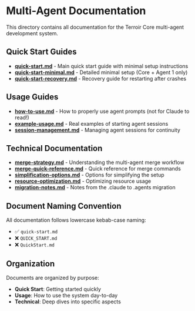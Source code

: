 # Multi-Agent Documentation

This directory contains all documentation for the Terroir Core multi-agent development system.

## Quick Start Guides

- **[quick-start.md](quick-start.md)** - Main quick start guide with minimal setup instructions
- **[quick-start-minimal.md](quick-start-minimal.md)** - Detailed minimal setup (Core + Agent 1 only)
- **[quick-start-recovery.md](quick-start-recovery.md)** - Recovery guide for restarting after crashes

## Usage Guides

- **[how-to-use.md](how-to-use.md)** - How to properly use agent prompts (not for Claude to read!)
- **[example-usage.md](example-usage.md)** - Real examples of starting agent sessions
- **[session-management.md](session-management.md)** - Managing agent sessions for continuity

## Technical Documentation

- **[merge-strategy.md](merge-strategy.md)** - Understanding the multi-agent merge workflow
- **[merge-quick-reference.md](merge-quick-reference.md)** - Quick reference for merge commands
- **[simplification-options.md](simplification-options.md)** - Options for simplifying the setup
- **[resource-optimization.md](resource-optimization.md)** - Optimizing resource usage
- **[migration-notes.md](migration-notes.md)** - Notes from the .claude to .agents migration

## Document Naming Convention

All documentation follows lowercase kebab-case naming:

- ✅ `quick-start.md`
- ❌ `QUICK_START.md`
- ❌ `QuickStart.md`

## Organization

Documents are organized by purpose:

- **Quick Start**: Getting started quickly
- **Usage**: How to use the system day-to-day
- **Technical**: Deep dives into specific aspects
